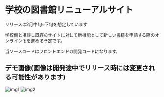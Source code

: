 # 学校の図書館リニューアルサイト

リリースは2月中旬~下旬を想定しています

学校側と相談し既存のサイトに対して新機能として新しい書籍を申請する際のオンライン化を進める予定です。

当ソースコードはフロントエンドの開発コードになります。

## デモ画像(画像は開発途中でリリース時には変更される可能性があります)
![img1](https://user-images.githubusercontent.com/83369665/211257685-aaef31f1-e3db-4982-96dd-98e6a5f997a6.jpg)
![img2](https://user-images.githubusercontent.com/83369665/211257702-b7e32484-9241-4c30-b0a9-140446d8bac7.png)